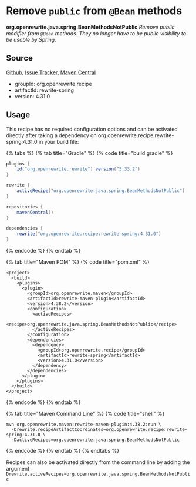 # Remove `public` from `@Bean` methods

**org.openrewrite.java.spring.BeanMethodsNotPublic**
_Remove public modifier from `@Bean` methods. They no longer have to be public visibility to be usable by Spring._

## Source

[Github](https://github.com/openrewrite/rewrite-spring), [Issue Tracker](https://github.com/openrewrite/rewrite-spring/issues), [Maven Central](https://search.maven.org/artifact/org.openrewrite.recipe/rewrite-spring/4.31.0/jar)

* groupId: org.openrewrite.recipe
* artifactId: rewrite-spring
* version: 4.31.0


## Usage

This recipe has no required configuration options and can be activated directly after taking a dependency on org.openrewrite.recipe:rewrite-spring:4.31.0 in your build file:

{% tabs %}
{% tab title="Gradle" %}
{% code title="build.gradle" %}
```groovy
plugins {
    id("org.openrewrite.rewrite") version("5.33.2")
}

rewrite {
    activeRecipe("org.openrewrite.java.spring.BeanMethodsNotPublic")
}

repositories {
    mavenCentral()
}

dependencies {
    rewrite("org.openrewrite.recipe:rewrite-spring:4.31.0")
}
```
{% endcode %}
{% endtab %}

{% tab title="Maven POM" %}
{% code title="pom.xml" %}
```markup
<project>
  <build>
    <plugins>
      <plugin>
        <groupId>org.openrewrite.maven</groupId>
        <artifactId>rewrite-maven-plugin</artifactId>
        <version>4.38.2</version>
        <configuration>
          <activeRecipes>
            <recipe>org.openrewrite.java.spring.BeanMethodsNotPublic</recipe>
          </activeRecipes>
        </configuration>
        <dependencies>
          <dependency>
            <groupId>org.openrewrite.recipe</groupId>
            <artifactId>rewrite-spring</artifactId>
            <version>4.31.0</version>
          </dependency>
        </dependencies>
      </plugin>
    </plugins>
  </build>
</project>
```
{% endcode %}
{% endtab %}

{% tab title="Maven Command Line" %}
{% code title="shell" %}
```shell
mvn org.openrewrite.maven:rewrite-maven-plugin:4.38.2:run \
  -Drewrite.recipeArtifactCoordinates=org.openrewrite.recipe:rewrite-spring:4.31.0 \
  -DactiveRecipes=org.openrewrite.java.spring.BeanMethodsNotPublic
```
{% endcode %}
{% endtab %}
{% endtabs %}

Recipes can also be activated directly from the command line by adding the argument `-Drewrite.activeRecipes=org.openrewrite.java.spring.BeanMethodsNotPublic`
